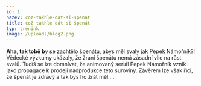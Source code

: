 ```yaml
---
id: 1
nazev: coz-takhle-dat-si-spenat
title: což takhle dát si špenát
typ: trénink
image: /uploads/blog2.png
---
```

**A﻿ha, tak tobě b**y se zachtělo špenátu, abys měl svaly jak Pepek Námořník?! Vědecké výzkumy ukázaly, že žraní špenátu nemá zásadní vlic na růst svalů. Tudíš se lze domnívat, že animovaný seriál Pepek Námořník vznikl jako propagace k prodeji nadprodukce této suroviny. Závěrem lze však říci, že špenát je zdravý a tak bys ho žrát měl....